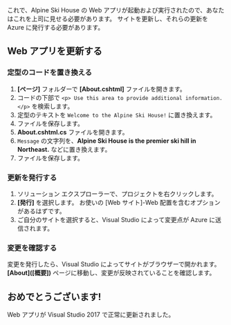 これで、Alpine Ski House の Web アプリが起動および実行されたので、あなたはこれを上司に見せる必要があります。 サイトを更新し、それらの更新を Azure に発行する必要があります。

## <a name="update-your-web-app"></a>Web アプリを更新する

### <a name="replace-the-boilerplate-code"></a>定型のコードを置き換える

1. **[ページ]** フォルダーで **[About.cshtml]** ファイルを開きます。
1. コードの下部で `<p> Use this area to provide additional information. </p>` を検索します。
1. 定型のテキストを `Welcome to the Alpine Ski House!` に置き換えます。
1. ファイルを保存します。
1. **About.cshtml.cs** ファイルを開きます。
1. `Message` の文字列を、**Alpine Ski House is the premier ski hill in Northeast.** などに置き換えます。
1. ファイルを保存します。

### <a name="publish-your-updates"></a>更新を発行する

1. ソリューション エクスプローラーで、プロジェクトを右クリックします。
1. **[発行]** を選択します。 お使いの [Web サイト]-Web 配置を含むオプションがあるはずです。
1. ご自分のサイトを選択すると、Visual Studio によって変更点が Azure に送信されます。

### <a name="view-your-changes"></a>変更を確認する

変更を発行したら、Visual Studio によってサイトがブラウザーで開かれます。 **[About]\([概要]\)** ページに移動し、変更が反映されていることを確認します。

## <a name="congrats"></a>おめでとうございます!

Web アプリが Visual Studio 2017 で正常に更新されました。
